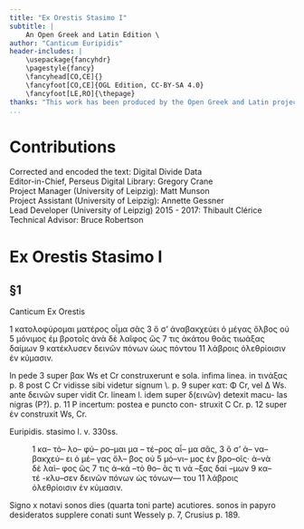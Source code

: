 ```yaml
---
title: "Ex Orestis Stasimo I"
subtitle: |
	An Open Greek and Latin Edition \ 
author: "Canticum Euripidis"
header-includes: | 
	\usepackage{fancyhdr}
	\pagestyle{fancy}
	\fancyhead[CO,CE]{}
	\fancyfoot[CO,CE]{OGL Edition, CC-BY-SA 4.0}
	\fancyfoot[LE,RO]{\thepage}
thanks: "This work has been produced by the Open Greek and Latin project through the help of volunteers. See contributions for details."
...
```


# Contributions  

Corrected and encoded the text: Digital Divide Data  
 Editor-in-Chief, Perseus Digital Library: Gregory Crane  
 Project Manager (University of Leipzig): Matt Munson  
 Project Assistant (University of Leipzig): Annette Gessner  
 Lead Developer (University of Leipzig) 2015 - 2017: Thibault Clérice  
 Technical Advisor: Bruce Robertson  

# Ex Orestis Stasimo I  

## §1  

<pb n="430"/>
<head>Canticum
Ex Orestis</head>
<p>1 κατολοφύρομαι ματέρος οἷμα σᾶς
3 ὅ σ’ ἀναβακχεύει ὁ μέγας ὄλβος οὐ
5 μόνιμος ἐμ βροτοῖς  ἀνὰ δὲ λαῖφος ὥς
7 τις ἀκάτου θοᾶς τιωάξας δαίμων
9 κατέκλυσεν δεινῶν πόνων ὡως πόντου
11 λάβροις ὀλεθρίοισιν ἐν κύμασιν.</p>
<note type="footnote">ln pede 3 super βακ Ws et Cr construxerunt e sola.
infima linea. in τινάξας p. 8 post C Cr vidisse sibi videtur
signum \. p. 9 super κατ: Φ Cr, vel Δ Ws. ante δεινῶν
super vidit Cr. lineam l. idem super δ(εινῶν) detexit macu-
las nigras (P?). p. 11 P incertum: postea e puncto con-
struxit C Cr. p. 12 super ἐν construxit Ws, Cr.</note>

 <pb n="431"/>
<p>Euripidis.
stasimo l. v. 330ss.</p>
<figure>
	<graphic url="https://babel.hathitrust.org/cgi/pt?id=hvd.32044040570293;view=1up;seq=529"/>
	<figDesc>1 κα– τὸ– λο– φύ– ρο–μαι μα – τέ–ρος αἷ– μα σᾶς,
			3 ὅ σ’ ἀ– να– βακχεύ– ει ὁ μέ– γας ὄλ– βος οὐ
			5 μό–νι– μος ἑν βρο–οῖς· ἀ–νὰ δὲ λαὶ– φος ὥς
			7 τις ἀ–κά –τὸ θο– ᾶς τι νά –ξας δαί –μων
			9 κα– τέ -κλυ–σεν δεινῶν πόνων ὡς τόνων— του
			11 λάβροις ὀλεθρίοισιν ἐν κύμασιν.</figDesc>
</figure>
<note type="footnote">Signo x notavi sonos dies (quarta toni parte) acutiores.
sonos in papyro desideratos supplere conati sunt Wessely
p. 7, Crusius p. 189.</note>  

